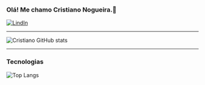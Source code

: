 ### Olá! Me chamo Cristiano Nogueira.👾

[![LindIn](https://img.shields.io/badge/LinkedIn-0077B5?style=for-the-badge&logo=linkedin&logoColor=white)](https://www.linkedin.com/in/ueslei-cristiano-122aa2250)

------------



![Cristiano GitHub stats](https://github-readme-stats.vercel.app/api?username=cristiano-woody&show_icons=true&theme=dark)


------------


### Tecnologias

![Top Langs](https://github-readme-stats.vercel.app/api/top-langs/?username=cristiano-woody&layout=compact)
